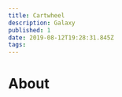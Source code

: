 ```yaml
---
title: Cartwheel
description: Galaxy
published: 1
date: 2019-08-12T19:28:31.845Z
tags: 
---
```


# About